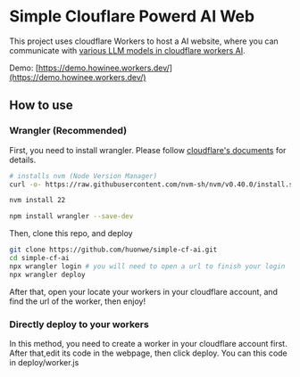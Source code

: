 # Simple Clouflare Powerd AI Web
This project uses cloudflare Workers to host a AI website, where you can communicate with [various LLM models in cloudflare workers AI](https://developers.cloudflare.com/workers-ai/models/).

Demo: [https://demo.howinee.workers.dev/](https://demo.howinee.workers.dev/)

## How to use
### Wrangler (Recommended)
First, you need to install wrangler. Please follow [cloudflare's documents](https://developers.cloudflare.com/workers/wrangler/install-and-update/) for details.

```bash
# installs nvm (Node Version Manager)
curl -o- https://raw.githubusercontent.com/nvm-sh/nvm/v0.40.0/install.sh | bash

nvm install 22

npm install wrangler --save-dev
```

Then, clone this repo, and deploy
```bash
git clone https://github.com/huonwe/simple-cf-ai.git
cd simple-cf-ai
npx wrangler login # you will need to open a url to finish your login
npx wrangler deploy
```

After that, open your locate your workers in your cloudflare account, and find the url of the worker, then enjoy!

### Directly deploy to your workers
In this method, you need to create a worker in your cloudflare account first. After that,edit its code in the webpage, then click deploy.
You can this code in deploy/worker.js
